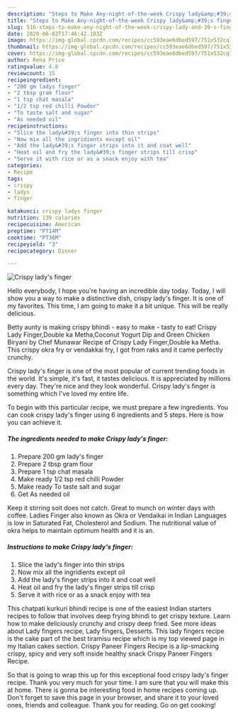 ```yaml
---
description: "Steps to Make Any-night-of-the-week Crispy lady&amp;#39;s finger"
title: "Steps to Make Any-night-of-the-week Crispy lady&amp;#39;s finger"
slug: 516-steps-to-make-any-night-of-the-week-crispy-lady-and-39-s-finger
date: 2020-06-02T17:46:42.103Z
image: https://img-global.cpcdn.com/recipes/cc593eae6dbed597/751x532cq70/crispy-ladys-finger-recipe-main-photo.jpg
thumbnail: https://img-global.cpcdn.com/recipes/cc593eae6dbed597/751x532cq70/crispy-ladys-finger-recipe-main-photo.jpg
cover: https://img-global.cpcdn.com/recipes/cc593eae6dbed597/751x532cq70/crispy-ladys-finger-recipe-main-photo.jpg
author: Rena Price
ratingvalue: 4.8
reviewcount: 15
recipeingredient:
- "200 gm ladys finger"
- "2 tbsp gram flour"
- "1 tsp chat masala"
- "1/2 tsp red chilli Powder"
- "To taste salt and sugar"
- "As needed oil"
recipeinstructions:
- "Slice the lady&#39;s finger into thin strips"
- "Now mix all the ingridients except oil"
- "Add the lady&#39;s finger strips into it and coat well"
- "Heat oil and fry the lady&#39;s finger strips till crisp"
- "Serve it with rice or as a snack enjoy with tea"
categories:
- Recipe
tags:
- crispy
- ladys
- finger

katakunci: crispy ladys finger 
nutrition: 139 calories
recipecuisine: American
preptime: "PT14M"
cooktime: "PT36M"
recipeyield: "3"
recipecategory: Dinner

---
```



![Crispy lady&#39;s finger](https://img-global.cpcdn.com/recipes/cc593eae6dbed597/751x532cq70/crispy-ladys-finger-recipe-main-photo.jpg)

Hello everybody, I hope you're having an incredible day today. Today, I will show you a way to make a distinctive dish, crispy lady&#39;s finger. It is one of my favorites. This time, I am going to make it a bit unique. This will be really delicious.

Betty aunty is making crispy bhindi - easy to make - tasty to eat! Crispy Lady Finger,Double ka Metha,Coconut Yogurt Dip and Green Chicken Biryani by Chef Munawar Recipe of Crispy Lady Finger,Double ka Metha. This crispy okra fry or vendakkai fry, I got from raks and it came perfectly crunchy.

Crispy lady&#39;s finger is one of the most popular of current trending foods in the world. It's simple, it's fast, it tastes delicious. It is appreciated by millions every day. They're nice and they look wonderful. Crispy lady&#39;s finger is something which I've loved my entire life.


To begin with this particular recipe, we must prepare a few ingredients. You can cook crispy lady&#39;s finger using 6 ingredients and 5 steps. Here is how you can achieve it.

<!--inarticleads1-->

##### The ingredients needed to make Crispy lady&#39;s finger:

1. Prepare 200 gm lady&#39;s finger
1. Prepare 2 tbsp gram flour
1. Prepare 1 tsp chat masala
1. Make ready 1/2 tsp red chilli Powder
1. Make ready To taste salt and sugar
1. Get As needed oil


Keep it stirring soit does not catch. Great to munch on winter days with coffee. Ladies Finger also known as Okra or Vendaikai in Indian Languages is low in Saturated Fat, Cholesterol and Sodium. The nutritional value of okra helps to maintain optimum health and it is an. 

<!--inarticleads2-->

##### Instructions to make Crispy lady&#39;s finger:

1. Slice the lady&#39;s finger into thin strips
1. Now mix all the ingridients except oil
1. Add the lady&#39;s finger strips into it and coat well
1. Heat oil and fry the lady&#39;s finger strips till crisp
1. Serve it with rice or as a snack enjoy with tea


This chatpati kurkuri bhindi recipe is one of the easiest Indian starters recipes to follow that involves deep frying bhindi to get crispy texture. Learn how to make deliciously crunchy and crispy deep fried. See more ideas about Lady fingers recipe, Lady fingers, Desserts. This lady fingers recipe is the cake part of the best tiramisu recipe which is my top viewed page in my Italian cakes section. Crispy Paneer Fingers Recipe is a lip-smacking crispy, spicy and very soft inside healthy snack Crispy Paneer Fingers Recipe. 

So that is going to wrap this up for this exceptional food crispy lady&#39;s finger recipe. Thank you very much for your time. I am sure that you will make this at home. There is gonna be interesting food in home recipes coming up. Don't forget to save this page in your browser, and share it to your loved ones, friends and colleague. Thank you for reading. Go on get cooking!
